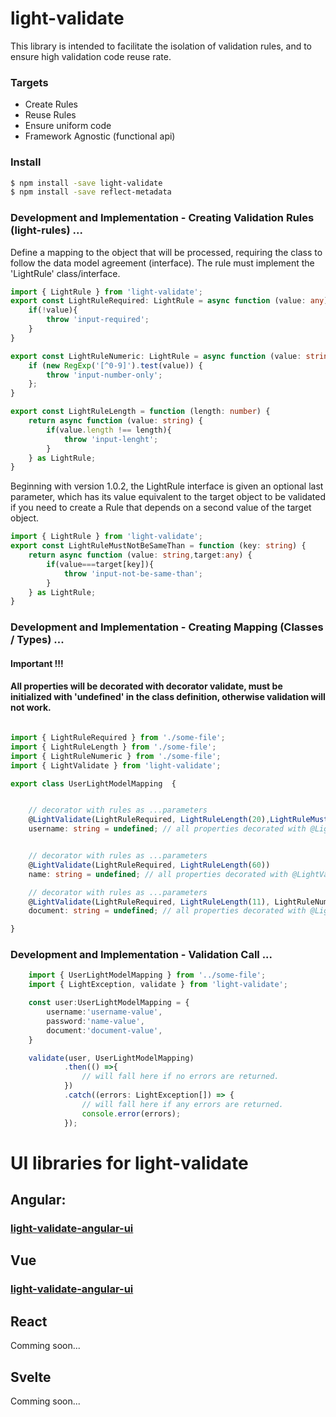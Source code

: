 # light-validate


This library is intended to facilitate the isolation of validation rules, and to ensure high validation code reuse rate.

### Targets
  - Create Rules
  - Reuse Rules
  - Ensure uniform code
  - Framework Agnostic (functional api)

### Install

```sh
$ npm install -save light-validate
$ npm install -save reflect-metadata
```

### Development and Implementation - Creating Validation Rules (light-rules) ...
Define a mapping to the object that will be processed, requiring the class to follow the data model agreement (interface).
The rule must implement the 'LightRule' class/interface.
```typescript
import { LightRule } from 'light-validate';
export const LightRuleRequired: LightRule = async function (value: any) {
    if(!value){
        throw 'input-required';
    }
}

export const LightRuleNumeric: LightRule = async function (value: string) {
    if (new RegExp('[^0-9]').test(value)) {
        throw 'input-number-only';
    };
}

export const LightRuleLength = function (length: number) {
    return async function (value: string) {
        if(value.length !== length){
            throw 'input-lenght';
        }
    } as LightRule;
}
```

Beginning with version 1.0.2, the LightRule interface is given an optional last parameter, which has its value equivalent to the target object to be validated if you need to create a Rule that depends on a second value of the target object.
```typescript
import { LightRule } from 'light-validate';
export const LightRuleMustNotBeSameThan = function (key: string) {
    return async function (value: string,target:any) {
        if(value===target[key]){
            throw 'input-not-be-same-than';
        }
    } as LightRule;
}
```

### Development and Implementation - Creating Mapping (Classes / Types) ...

#### Important !!!
#### All properties will be decorated with decorator validate, must be initialized with 'undefined' in the class definition, otherwise validation will not work.

```typescript

import { LightRuleRequired } from './some-file';
import { LightRuleLength } from './some-file';
import { LightRuleNumeric } from './some-file';
import { LightValidate } from 'light-validate';

export class UserLightModelMapping  {


    // decorator with rules as ...parameters
    @LightValidate(LightRuleRequired, LightRuleLength(20),LightRuleMustNotBeSameThan('name'))
    username: string = undefined; // all properties decorated with @LightValidate must be initialized with undefined on mapping class, otherwise, validation will not work with the property


    // decorator with rules as ...parameters
    @LightValidate(LightRuleRequired, LightRuleLength(60))  
    name: string = undefined; // all properties decorated with @LightValidate must be initialized with undefined on mapping class, otherwise, validation will not work with the property

    // decorator with rules as ...parameters
    @LightValidate(LightRuleRequired, LightRuleLength(11), LightRuleNumeric)
    document: string = undefined; // all properties decorated with @LightValidate must be initialized with 'undefined' on mapping class, otherwise, validation will not work with the property

}
```

### Development and Implementation - Validation Call ...
```typescript
    import { UserLightModelMapping } from '../some-file';
    import { LightException, validate } from 'light-validate';

    const user:UserLightModelMapping = {
        username:'username-value',  
        password:'name-value', 
        document:'document-value',
    }

    validate(user, UserLightModelMapping)
            .then(() =>{
                // will fall here if no errors are returned.
            })
            .catch((errors: LightException[]) => {
                // will fall here if any errors are returned.
                console.error(errors);
            });
```

# UI libraries for light-validate

## Angular: 

### [light-validate-angular-ui](https://www.npmjs.com/package/light-validate-angular-ui)

## Vue
### [light-validate-angular-ui](https://www.npmjs.com/package/light-validate)

## React
Comming soon...

## Svelte
Comming soon...
